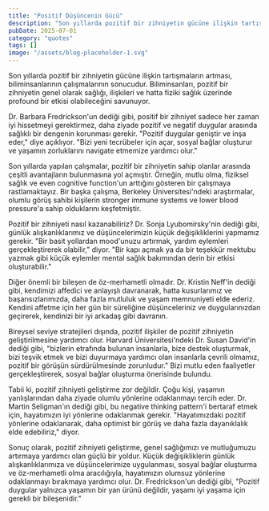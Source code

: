 ```yaml
---
title: "Positif Düşüncenin Gücü"
description: "Son yıllarda pozitif bir zihniyetin gücüne ilişkin tartışmaların artması, biliminsanlarının çalışmalarının sonucudur. Biliminsanları, pozitif bir zihn..."
pubDate: 2025-07-01
category: "quotes"
tags: []
image: "/assets/blog-placeholder-1.svg"
---
```


Son yıllarda pozitif bir zihniyetin gücüne ilişkin tartışmaların artması, biliminsanlarının çalışmalarının sonucudur. Biliminsanları, pozitif bir zihniyetin genel olarak sağlığı, ilişkileri ve hatta fiziki sağlık üzerinde profound bir etkisi olabileceğini savunuyor.

Dr. Barbara Fredrickson'un dediği gibi, positif bir zihniyet sadece her zaman iyi hissetmeyi gerektirmez, daha ziyade pozitif ve negatif duygular arasında sağlıklı bir dengenin korunması gerekir. "Pozitif duygular geniştir ve inşa eder," diye açıklıyor. "Bizi yeni tecrübeler için açar, sosyal bağlar oluşturur ve yaşamın zorluklarını navigate etmemize yardımcı olur."

Son yıllarda yapılan çalışmalar, pozitif bir zihniyetin sahip olanlar arasında çeşitli avantajların bulunmasına yol açmıştır. Örneğin, mutlu olma, fiziksel sağlık ve even cognitive function'un arttığını gösteren bir çalışmaya rastlamaktayız. Bir başka çalışma, Berkeley Üniversitesi'ndeki araştırmalar, olumlu görüş sahibi kişilerin stronger immune systems ve lower blood pressure'a sahip olduklarını keşfetmiştir.

Pozitif bir zihniyeti nasıl kazanabiliriz? Dr. Sonja Lyubomirsky'nin dediği gibi, günlük alışkanlıklarımız ve düşüncelerimizin küçük değişikliklerini yapmamız gerekir. "Bir basit yollardan mood'unuzu artırmak, yardım eylemleri gerçekleştirerek olabilir," diyor. "Bir kapı açmak ya da bir teşekkür mektubu yazmak gibi küçük eylemler mental sağlık bakımından derin bir etkisi oluşturabilir."

Diğer önemli bir bileşen de öz-merhametli olmadır. Dr. Kristin Neff'in dediği gibi, kendimizi affedici ve anlayışlı davranarak, hatta kusurlarımız ve başarısızlarımızda, daha fazla mutluluk ve yaşam memnuniyeti elde ederiz. Kendini affetme için her gün bir süreliğine düşünceleriniz ve duygularınızdan geçirerek, kendinizi bir iyi arkadaş gibi davranın.

Bireysel seviye stratejileri dışında, pozitif ilişkiler de pozitif zihniyetin geliştirilmesine yardımcı olur. Harvard Üniversitesi'ndeki Dr. Susan David'in dediği gibi, "bizlerin etrafında bulunan insanlarla, bize destek oluşturmak, bizi teşvik etmek ve bizi duyurmaya yardımcı olan insanlarla çevrili olmamız, pozitif bir görüşün sürdürülmesinde zorunludur." Bizi mutlu eden faaliyetler gerçekleştirerek, sosyal bağlar oluşturma önerisinde bulundu.

Tabii ki, pozitif zihniyeti geliştirme zor değildir. Çoğu kişi, yaşamın yanlışlarından daha ziyade olumlu yönlerine odaklanmayı tercih eder. Dr. Martin Seligman'ın dediği gibi, bu negative thinking pattern'i bertaraf etmek için, hayatımızın iyi yönlerine odaklanmak gerekir. "Hayatımızdaki pozitif yönlerine odaklanarak, daha optimist bir görüş ve daha fazla dayanıklalık elde edebiliriz," diyor.

Sonuç olarak, pozitif zihniyeti geliştirme, genel sağlığımızı ve mutluğumuzu artırmaya yardımcı olan güçlü bir yoldur. Küçük değişikliklerin günlük alışkanlıklarımıza ve düşüncelerimize uygulanması, sosyal bağlar oluşturma ve öz-merhametli olma aracılığıyla, hayatımızın olumsuz yönlerine odaklanmayı bırakmaya yardımcı olur. Dr. Fredrickson'un dediği gibi, "Pozitif duygular yalnızca yaşamın bir yan ürünü değildir, yaşamı iyi yaşama için gerekli bir bileşenidir."